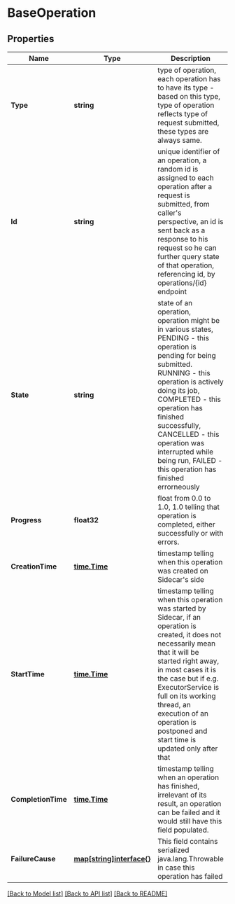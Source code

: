 # BaseOperation

## Properties

Name | Type | Description | Notes
------------ | ------------- | ------------- | -------------
**Type** | **string** | type of operation, each operation has to have its type - based on this type, type of operation reflects type of request submitted, these types are always same.  | 
**Id** | **string** | unique identifier of an operation, a random id is assigned to each operation after a request is submitted, from caller&#39;s perspective, an id is sent back as a response to his request so he can further query state of that operation, referencing id, by operations/{id} endpoint  | 
**State** | **string** | state of an operation, operation might be in various states, PENDING - this operation is pending for being submitted. RUNNING - this operation is actively doing its job, COMPLETED - this operation has finished successfully, CANCELLED - this operation was interrupted while being run, FAILED - this operation has finished errorneously  | 
**Progress** | **float32** | float from 0.0 to 1.0, 1.0 telling that operation is completed, either successfully or with errors.  | 
**CreationTime** | [**time.Time**](time.Time.md) | timestamp telling when this operation was created on Sidecar&#39;s side  | 
**StartTime** | [**time.Time**](time.Time.md) | timestamp telling when this operation was started by Sidecar, if an operation is created, it does not necessarily mean that it will be started right away, in most cases it is the case but if e.g. ExecutorService is full on its working thread, an execution of an operation is postponed and start time is updated only after that  | [optional] 
**CompletionTime** | [**time.Time**](time.Time.md) | timestamp telling when an operation has finished, irrelevant of its result, an operation can be failed and it would still have this field populated.  | [optional] 
**FailureCause** | [**map[string]interface{}**](.md) | This field contains serialized java.lang.Throwable in case this operation has failed  | [optional] 

[[Back to Model list]](../README.md#documentation-for-models) [[Back to API list]](../README.md#documentation-for-api-endpoints) [[Back to README]](../README.md)


